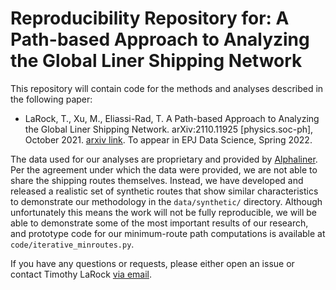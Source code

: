 # Reproducibility Repository for: A Path-based Approach to Analyzing the Global Liner Shipping Network

This repository will contain code for the methods and analyses described in the following paper:

* LaRock, T., Xu, M., Eliassi-Rad, T. A Path-based Approach to Analyzing the Global Liner Shipping Network. arXiv:2110.11925 [physics.soc-ph], October 2021. [arxiv link](https://arxiv.org/abs/2110.11925). To appear in EPJ Data Science, Spring 2022.

The data used for our analyses are proprietary and provided by [Alphaliner](https://public.alphaliner.com/). Per the agreement under which the data were provided, we are not able to share the shipping routes themselves. Instead, we have developed and released a realistic set of synthetic routes that show similar characteristics to demonstrate our methodology in the `data/synthetic/` directory. Although unfortunately this means the work will not be fully reproducible, we will be able to demonstrate some of the most important results of our research, and prototype code for our minimum-route path computations is available at `code/iterative_minroutes.py`.

If you have any questions or requests, please either open an issue or contact Timothy LaRock [via email](mailto:timothylarock@gmail.com).
